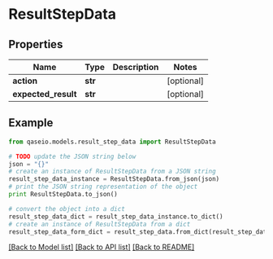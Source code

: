 # ResultStepData


## Properties

Name | Type | Description | Notes
------------ | ------------- | ------------- | -------------
**action** | **str** |  | [optional] 
**expected_result** | **str** |  | [optional] 

## Example

```python
from qaseio.models.result_step_data import ResultStepData

# TODO update the JSON string below
json = "{}"
# create an instance of ResultStepData from a JSON string
result_step_data_instance = ResultStepData.from_json(json)
# print the JSON string representation of the object
print ResultStepData.to_json()

# convert the object into a dict
result_step_data_dict = result_step_data_instance.to_dict()
# create an instance of ResultStepData from a dict
result_step_data_form_dict = result_step_data.from_dict(result_step_data_dict)
```
[[Back to Model list]](../README.md#documentation-for-models) [[Back to API list]](../README.md#documentation-for-api-endpoints) [[Back to README]](../README.md)


